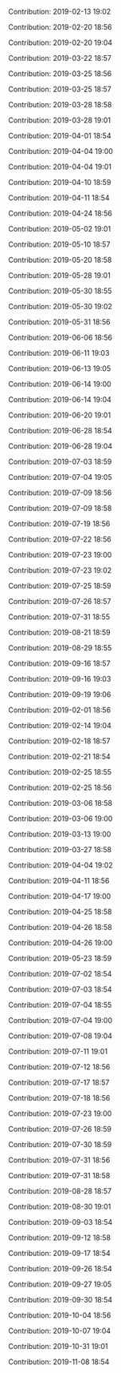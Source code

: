 Contribution: 2019-02-13 19:02

Contribution: 2019-02-20 18:56

Contribution: 2019-02-20 19:04

Contribution: 2019-03-22 18:57

Contribution: 2019-03-25 18:56

Contribution: 2019-03-25 18:57

Contribution: 2019-03-28 18:58

Contribution: 2019-03-28 19:01

Contribution: 2019-04-01 18:54

Contribution: 2019-04-04 19:00

Contribution: 2019-04-04 19:01

Contribution: 2019-04-10 18:59

Contribution: 2019-04-11 18:54

Contribution: 2019-04-24 18:56

Contribution: 2019-05-02 19:01

Contribution: 2019-05-10 18:57

Contribution: 2019-05-20 18:58

Contribution: 2019-05-28 19:01

Contribution: 2019-05-30 18:55

Contribution: 2019-05-30 19:02

Contribution: 2019-05-31 18:56

Contribution: 2019-06-06 18:56

Contribution: 2019-06-11 19:03

Contribution: 2019-06-13 19:05

Contribution: 2019-06-14 19:00

Contribution: 2019-06-14 19:04

Contribution: 2019-06-20 19:01

Contribution: 2019-06-28 18:54

Contribution: 2019-06-28 19:04

Contribution: 2019-07-03 18:59

Contribution: 2019-07-04 19:05

Contribution: 2019-07-09 18:56

Contribution: 2019-07-09 18:58

Contribution: 2019-07-19 18:56

Contribution: 2019-07-22 18:56

Contribution: 2019-07-23 19:00

Contribution: 2019-07-23 19:02

Contribution: 2019-07-25 18:59

Contribution: 2019-07-26 18:57

Contribution: 2019-07-31 18:55

Contribution: 2019-08-21 18:59

Contribution: 2019-08-29 18:55

Contribution: 2019-09-16 18:57

Contribution: 2019-09-16 19:03

Contribution: 2019-09-19 19:06

Contribution: 2019-02-01 18:56

Contribution: 2019-02-14 19:04

Contribution: 2019-02-18 18:57

Contribution: 2019-02-21 18:54

Contribution: 2019-02-25 18:55

Contribution: 2019-02-25 18:56

Contribution: 2019-03-06 18:58

Contribution: 2019-03-06 19:00

Contribution: 2019-03-13 19:00

Contribution: 2019-03-27 18:58

Contribution: 2019-04-04 19:02

Contribution: 2019-04-11 18:56

Contribution: 2019-04-17 19:00

Contribution: 2019-04-25 18:58

Contribution: 2019-04-26 18:58

Contribution: 2019-04-26 19:00

Contribution: 2019-05-23 18:59

Contribution: 2019-07-02 18:54

Contribution: 2019-07-03 18:54

Contribution: 2019-07-04 18:55

Contribution: 2019-07-04 19:00

Contribution: 2019-07-08 19:04

Contribution: 2019-07-11 19:01

Contribution: 2019-07-12 18:56

Contribution: 2019-07-17 18:57

Contribution: 2019-07-18 18:56

Contribution: 2019-07-23 19:00

Contribution: 2019-07-26 18:59

Contribution: 2019-07-30 18:59

Contribution: 2019-07-31 18:56

Contribution: 2019-07-31 18:58

Contribution: 2019-08-28 18:57

Contribution: 2019-08-30 19:01

Contribution: 2019-09-03 18:54

Contribution: 2019-09-12 18:58

Contribution: 2019-09-17 18:54

Contribution: 2019-09-26 18:54

Contribution: 2019-09-27 19:05

Contribution: 2019-09-30 18:54

Contribution: 2019-10-04 18:56

Contribution: 2019-10-07 19:04

Contribution: 2019-10-31 19:01

Contribution: 2019-11-08 18:54

